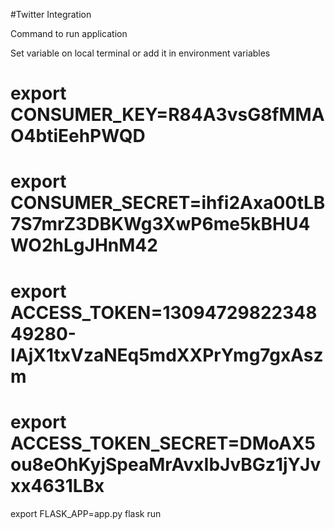 #Twitter Integration

Command to run application

Set variable on local terminal or add it in environment variables
# export CONSUMER_KEY=R84A3vsG8fMMAO4btiEehPWQD
# export CONSUMER_SECRET=ihfi2Axa00tLB7S7mrZ3DBKWg3XwP6me5kBHU4WO2hLgJHnM42
# export ACCESS_TOKEN=1309472982234849280-IAjX1txVzaNEq5mdXXPrYmg7gxAszm
# export ACCESS_TOKEN_SECRET=DMoAX5ou8eOhKyjSpeaMrAvxIbJvBGz1jYJvxx4631LBx

export FLASK_APP=app.py
flask run